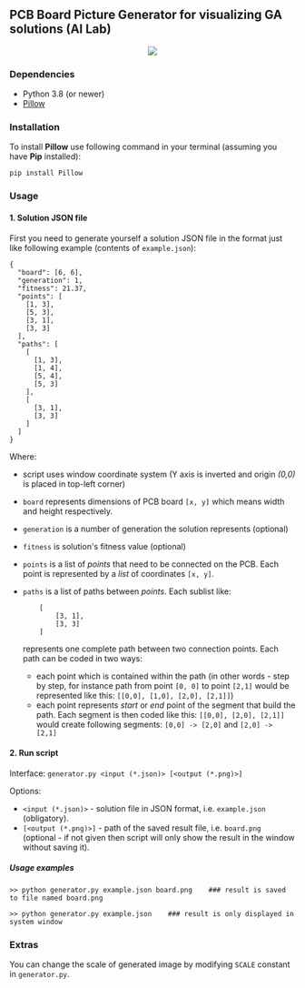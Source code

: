 ## PCB Board Picture Generator for visualizing GA solutions (AI Lab)

<div align="center">
  <img src="https://github.com/m-LoKi-g/SI_GA_BoardGenerator/blob/master/board.png?raw=true">
</div>

### Dependencies

- Python 3.8 (or newer)
- [Pillow](https://python-pillow.org)

### Installation

To install **Pillow** use following command in your terminal (assuming you have **Pip** installed):

```
pip install Pillow
```

### Usage

#### 1. Solution JSON file

First you need to generate yourself a solution JSON file in the format just like following example (contents of `example.json`):

```
{
  "board": [6, 6],
  "generation": 1,
  "fitness": 21.37,
  "points": [
    [1, 3],
    [5, 3],
    [3, 1],
    [3, 3]
  ],
  "paths": [
    [
      [1, 3],
      [1, 4],
      [5, 4],
      [5, 3]
    ],
    [
      [3, 1],
      [3, 3]
    ]
  ]
}
```

Where:

- script uses window coordinate system (Y axis is inverted and origin _(0,0)_ is placed in top-left corner)
- `board` represents dimensions of PCB board `[x, y]` which means width and height respectively.
- `generation` is a number of generation the solution represents (optional)
- `fitness` is solution's fitness value (optional)
- `points` is a list of _points_ that need to be connected on the PCB. Each point is represented by a _list_ of coordinates `[x, y]`.
- `paths` is a list of paths between _points_. Each sublist like:

  ```
      [
          [3, 1],
          [3, 3]
      ]
  ```

  represents one complete path between two connection points. Each path can be coded in two ways:

  - each point which is contained within the path (in other words - step by step, for instance path from point `[0, 0]` to point `[2,1]` would be represented like this: `[[0,0], [1,0], [2,0], [2,1]]`)
  - each point represents _start_ or _end_ point of the segment that build the path. Each segment is then coded like this: `[[0,0], [2,0], [2,1]]` would create following segments: `[0,0] -> [2,0]` and `[2,0] -> [2,1]`

#### 2. Run script

Interface: `generator.py <input (*.json)> [<output (*.png)>]`

Options:

- `<input (*.json)>` - solution file in JSON format, i.e. `example.json` (obligatory).
- `[<output (*.png)>]` - path of the saved result file, i.e. `board.png` (optional - if not given then script will only show the result in the window without saving it).

##### Usage examples

```
>> python generator.py example.json board.png    ### result is saved to file named board.png

>> python generator.py example.json    ### result is only displayed in system window
```

### Extras

You can change the scale of generated image by modifying `SCALE` constant in `generator.py`.
